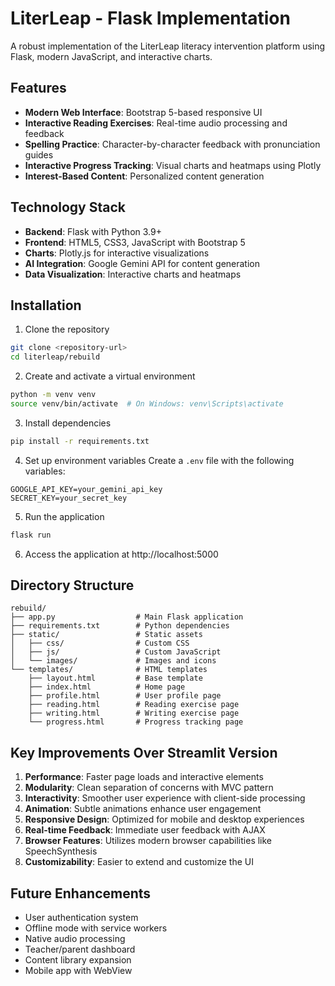 # LiterLeap - Flask Implementation

A robust implementation of the LiterLeap literacy intervention platform using Flask, modern JavaScript, and interactive charts.

## Features

- **Modern Web Interface**: Bootstrap 5-based responsive UI
- **Interactive Reading Exercises**: Real-time audio processing and feedback
- **Spelling Practice**: Character-by-character feedback with pronunciation guides
- **Interactive Progress Tracking**: Visual charts and heatmaps using Plotly
- **Interest-Based Content**: Personalized content generation

## Technology Stack

- **Backend**: Flask with Python 3.9+
- **Frontend**: HTML5, CSS3, JavaScript with Bootstrap 5
- **Charts**: Plotly.js for interactive visualizations
- **AI Integration**: Google Gemini API for content generation
- **Data Visualization**: Interactive charts and heatmaps

## Installation

1. Clone the repository
```bash
git clone <repository-url>
cd literleap/rebuild
```

2. Create and activate a virtual environment
```bash
python -m venv venv
source venv/bin/activate  # On Windows: venv\Scripts\activate
```

3. Install dependencies
```bash
pip install -r requirements.txt
```

4. Set up environment variables
Create a `.env` file with the following variables:
```
GOOGLE_API_KEY=your_gemini_api_key
SECRET_KEY=your_secret_key
```

5. Run the application
```bash
flask run
```

6. Access the application at http://localhost:5000

## Directory Structure

```
rebuild/
├── app.py                  # Main Flask application
├── requirements.txt        # Python dependencies
├── static/                 # Static assets
│   ├── css/                # Custom CSS
│   ├── js/                 # Custom JavaScript
│   └── images/             # Images and icons
└── templates/              # HTML templates
    ├── layout.html         # Base template
    ├── index.html          # Home page
    ├── profile.html        # User profile page
    ├── reading.html        # Reading exercise page
    ├── writing.html        # Writing exercise page
    └── progress.html       # Progress tracking page
```

## Key Improvements Over Streamlit Version

1. **Performance**: Faster page loads and interactive elements
2. **Modularity**: Clean separation of concerns with MVC pattern
3. **Interactivity**: Smoother user experience with client-side processing
4. **Animation**: Subtle animations enhance user engagement
5. **Responsive Design**: Optimized for mobile and desktop experiences
6. **Real-time Feedback**: Immediate user feedback with AJAX
7. **Browser Features**: Utilizes modern browser capabilities like SpeechSynthesis
8. **Customizability**: Easier to extend and customize the UI

## Future Enhancements

- User authentication system
- Offline mode with service workers
- Native audio processing
- Teacher/parent dashboard
- Content library expansion
- Mobile app with WebView 